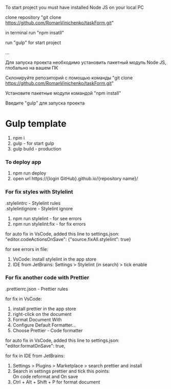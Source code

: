 To start project you must have installed Node JS on your local PC

clone repository "git clone https://github.com/RomanVinichenko/taskForm.git"

in terminal run "npm insatll"

run "gulp" for start project

...

Для запуска проекта необходимо установить пакетный модуль Node JS, глобально на вашем ПК

Склонируйте репозиторий с помощью команды "git clone https://github.com/RomanVinichenko/taskForm.git"

Установите пакетные модули командой "npm install"

Введите "gulp" для запуска проекта
# Gulp template
1. npm i
2. gulp - for start gulp
3. gulp build - production

### To deploy app
1. npm run deploy
2. open url https://{login GitHub}.github.io/{repository name}/

### For fix styles with Stylelint
.stylelintrc - Stylelint rules</br>
.stylelintignore - Stylelint ignore

1. npm run stylelint - for see errors
2. npm run stylelint:fix - for fix errors

for auto fix in VsCode, added this line to settings.json:<br>
"editor.codeActionsOnSave": {"source.fixAll.stylelint": true}<br>

for see errors in file:
1. VsCode: install stylelint in the app store
2. IDE from JetBrains: Settings > Stylelint (in search) > tick enable

### For fix another code with Prettier
.prettierrc.json - Prettier rules

for fix in VsCode:
1. install prettier in the app store
2. right-click on the document
3. Format Document With
4. Configure Default Formatter...
5. Choose Prettier - Code formatter

for auto fix in VsCode, added this line to settings.json:<br>
"editor.formatOnSave": true,

for fix in IDE from JetBrains:
1. Settings > Plugins > Marketplace > search prettier and install
2. Search in settings prettier and tick this points:<br>
On code reformat and On save
3. Ctrl + Alt + Shift + P for format document
